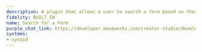 ```yaml
---
description: A plugin that allows a user to search a form based on their query.
fidelity: BUILT_IN
name: Search for a Form
purple_chat_link: https://developer.moveworks.com/creator-studio/developer-tools/purple-chat/?conversation=%7B%22startTimestamp%22%3A%2211%3A43%2BAM%22%2C%22messages%22%3A%5B%7B%22role%22%3A%22user%22%2C%22parts%22%3A%5B%7B%22richText%22%3A%22I+need+a+new+iPhone+for+work.%22%7D%5D%7D%2C%7B%22role%22%3A%22assistant%22%2C%22parts%22%3A%5B%7B%22reasoningSteps%22%3A%5B%7B%22richText%22%3A%22%3Cp%3EWorking+on%3A+%5C%22Request+a+new+iPhone+for+work%5C%22%3C%2Fp%3E%22%7D%2C%7B%22richText%22%3A%22%3Cp%3ESearching+%3Cstrong%3Eforms%3C%2Fstrong%3E+for+%5C%22request+new+iPhone+for+work%5C%22%3C%2Fp%3E%22%7D%5D%7D%2C%7B%22richText%22%3A%22%3Cp%3ETo+request+a+new+%3Cstrong%3EiPhone%3C%2Fstrong%3E+for+work%2C+you+have+a+few+options%3A%3C%2Fp%3E%5Cn%3Cp%3E1.+%3Cstrong%3EApple+iPhone+13%3C%2Fstrong%3E+-+You+can+fill+out+the+form+specifically+for+requesting+an+%3Cstrong%3EApple+iPhone+13%3C%2Fstrong%3E.+%3Cbr%3E%5Cn2.+%3Cstrong%3EApple+iPhone+13+Pro%3C%2Fstrong%3E+-+Alternatively%2C+there+is+a+form+available+for+requesting+an+%3Cstrong%3EApple+iPhone+13+Pro%3C%2Fstrong%3E.%26nbsp%3B%3C%2Fp%3E%5Cn%3Cp%3E%3Cbr%3E%3C%2Fp%3E%5Cn%3Cp%3E%3Cstrong%3EApple+iPhone+13%3C%2Fstrong%3E%3C%2Fp%3E%5Cn%3Cp%3E%3Cem%3EOptions+available+for+different+colors+%26amp%3B+storage+capacities%3C%2Fem%3E%3C%2Fp%3E%22%7D%2C%7B%22buttons%22%3A%5B%7B%22buttonText%22%3A%22Complete+request%22%7D%5D%7D%2C%7B%22richText%22%3A%22%3Cp%3E%3Cstrong%3EApple+iPhone+13+Pro%3C%2Fstrong%3E%3C%2Fp%3E%5Cn%3Cp%3E%3Cem%3EOptions+available+for+different+colors+%26amp%3B+storage+capacities%3C%2Fem%3E%3C%2Fp%3E%22%7D%2C%7B%22buttons%22%3A%5B%7B%22buttonText%22%3A%22Complete+request%22%7D%5D%7D%5D%7D%2C%7B%22role%22%3A%22user%22%2C%22parts%22%3A%5B%7B%22richText%22%3A%22%3Cp%3E%3Cem%3ECompletes+form%3C%2Fem%3E%3C%2Fp%3E%22%7D%5D%7D%2C%7B%22role%22%3A%22assistant%22%2C%22parts%22%3A%5B%7B%22richText%22%3A%22%3Cp%3ESuccessfully+filed+ticket+with+id+%3Cstrong%3ERITM003828%3C%2Fstrong%3E%3C%2Fp%3E%22%7D%2C%7B%22citations%22%3A%5B%7B%22connectorName%22%3A%22servicenow%22%2C%22citationTitle%22%3A%22RITM003828%22%7D%5D%7D%5D%7D%5D%7D
systems:
- sysaid
---
```

